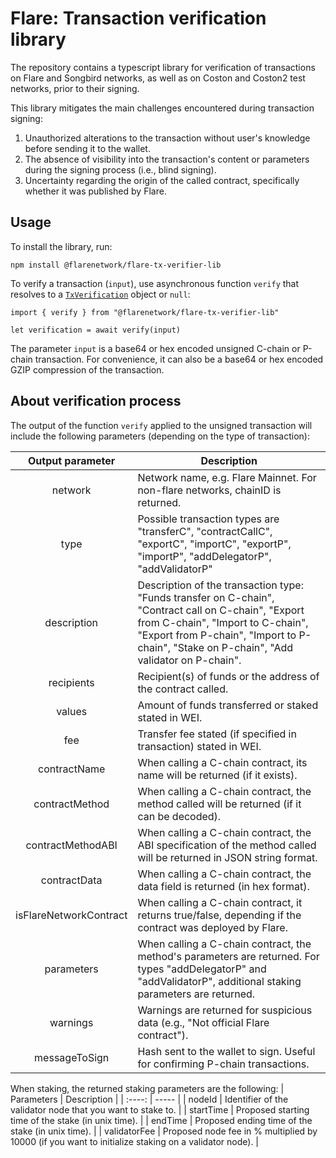 # Flare: Transaction verification library

The repository contains a typescript library for verification of transactions on Flare and Songbird networks, as well as on Coston and Coston2 test networks, prior to their signing.

This library mitigates the main challenges encountered during transaction signing:
1. Unauthorized alterations to the transaction without user's knowledge before sending it to the wallet.
2. The absence of visibility into the transaction's content or parameters during the signing process (i.e., blind signing).
3. Uncertainty regarding the origin of the called contract, specifically whether it was published by Flare.

## Usage

To install the library, run:
```
npm install @flarenetwork/flare-tx-verifier-lib
```
To verify a transaction (`input`), use asynchronous function `verify` that resolves to a [`TxVerification`](src/interface.ts) object or `null`:
```
import { verify } from "@flarenetwork/flare-tx-verifier-lib"

let verification = await verify(input)
```
The parameter `input` is a base64 or hex encoded unsigned C-chain or P-chain transaction. For convenience, it can also be a base64 or hex encoded GZIP compression of the transaction.

## About verification process

The output of the function `verify` applied to the unsigned transaction will include the following parameters (depending on the type of transaction):

| Output parameter | Description |
| :----: | ----- | 
| network 					      | Network name, e.g. Flare Mainnet. For non-flare networks, chainID is returned. |
| type 						        | Possible transaction types are "transferC", "contractCallC", "exportC", "importC", "exportP", "importP", "addDelegatorP", "addValidatorP" |
| description 				    | Description of the transaction type: "Funds transfer on C-chain", "Contract call on C-chain", "Export from C-chain", "Import to C-chain", "Export from P-chain", "Import to P-chain", "Stake on P-chain", "Add validator on P-chain". |                 
| recipients  				    | Recipient(s) of funds or the address of the contract called. |
| values      				    | Amount of funds transferred or staked stated in WEI. |
| fee         				    | Transfer fee stated (if specified in transaction) stated in WEI.  |              
| contractName      		  | When calling a C-chain contract, its name will be returned (if it exists).  |               	
| contractMethod   			  | When calling a C-chain contract, the method called will be returned (if it can be decoded). |
| contractMethodABI   			  | When calling a C-chain contract, the ABI specification of the method called will be returned in JSON string format. |                  
| contractData      		  | When calling a C-chain contract, the data field is returned (in hex format). |
| isFlareNetworkContract 	| When calling a C-chain contract, it returns true/false, depending if the contract was deployed by Flare. |
| parameters				      | When calling a C-chain contract, the method's parameters are returned. For types "addDelegatorP" and "addValidatorP", additional staking parameters are returned. |
| warnings					      | Warnings are returned for suspicious data (e.g., "Not official Flare contract"). |
| messageToSign	  			  | Hash sent to the wallet to sign. Useful for confirming P-chain transactions. |

When staking, the returned staking parameters are the following:
| Parameters | Description |
| :----: | ----- | 
| nodeId | Identifier of the validator node that you want to stake to. |
| startTime | Proposed starting time of the stake (in unix time). |
| endTime | Proposed ending time of the stake (in unix time). |
| validatorFee | Proposed node fee in % multiplied by 10000 (if you want to initialize staking on a validator node). |
